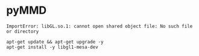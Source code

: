# pyMMD



```
ImportError: libGL.so.1: cannot open shared object file: No such file or directory
```

```
apt-get update && apt-get upgrade -y
apt-get install -y libgl1-mesa-dev
```
